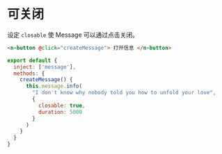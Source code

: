 # 可关闭

设定 `closable` 使 Message 可以通过点击关闭。

```html
<n-button @click="createMessage"> 打开信息 </n-button>
```

```js
export default {
  inject: ['message'],
  methods: {
    createMessage() {
      this.message.info(
        "I don't know why nobody told you how to unfold your love",
        {
          closable: true,
          duration: 5000
        }
      )
    }
  }
}
```
